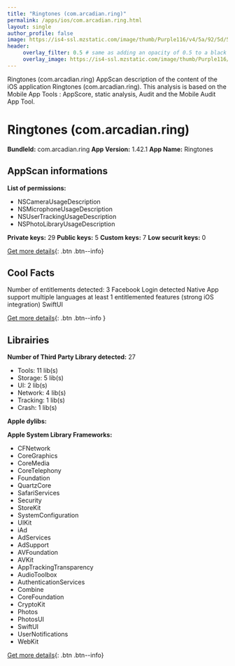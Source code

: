 ```yaml
---
title: "Ringtones (com.arcadian.ring)"
permalink: /apps/ios/com.arcadian.ring.html
layout: single
author_profile: false
image: https://is4-ssl.mzstatic.com/image/thumb/Purple116/v4/5a/92/5d/5a925d47-7749-1564-88a1-3c4dc9a62e13/AppIcon-1x_U007emarketing-0-7-0-85-220.png/512x512bb.jpg
header: 
     overlay_filter: 0.5 # same as adding an opacity of 0.5 to a black background
     overlay_image: https://is4-ssl.mzstatic.com/image/thumb/Purple116/v4/5a/92/5d/5a925d47-7749-1564-88a1-3c4dc9a62e13/AppIcon-1x_U007emarketing-0-7-0-85-220.png/512x512bb.jpg
---
```

Ringtones (com.arcadian.ring) AppScan description of the content of the iOS application Ringtones (com.arcadian.ring). This analysis is based on the Mobile App Tools : AppScore, static analysis, Audit and the Mobile Audit App Tool.

# Ringtones (com.arcadian.ring)

**BundleId:** com.arcadian.ring
**App Version:** 1.42.1
**App Name:** Ringtones


## AppScan informations 

**List of permissions:** 
- NSCameraUsageDescription
- NSMicrophoneUsageDescription
- NSUserTrackingUsageDescription
- NSPhotoLibraryUsageDescription
  
  
**Private keys:** 29
**Public keys:** 5
**Custom keys:** 7
**Low securit keys:** 0
  
[Get more details](/pricing.html){: .btn .btn--info}

## Cool Facts

Number of entitlements detected: 3
Facebook Login detected
Native App
support multiple languages
at least 1 entitlemented features (strong iOS integration)
SwiftUI
  
[Get more details](/pricing.html){: .btn .btn--info }

## Librairies 
**Number of Third Party Library detected:** 27
- Tools: 11 lib(s)
- Storage: 5 lib(s)
- UI: 2 lib(s)
- Network: 4 lib(s)
- Tracking: 1 lib(s)
- Crash: 1 lib(s)


**Apple dylibs:**


**Apple System Library Frameworks:**
- CFNetwork
- CoreGraphics
- CoreMedia
- CoreTelephony
- Foundation
- QuartzCore
- SafariServices
- Security
- StoreKit
- SystemConfiguration
- UIKit
- iAd
- AdServices
- AdSupport
- AVFoundation
- AVKit
- AppTrackingTransparency
- AudioToolbox
- AuthenticationServices
- Combine
- CoreFoundation
- CryptoKit
- Photos
- PhotosUI
- SwiftUI
- UserNotifications
- WebKit


  
[Get more details](/pricing.html){: .btn .btn--info}

